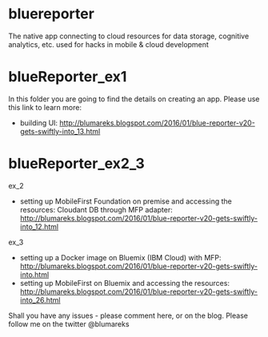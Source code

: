 # bluereporter
The native app connecting to cloud resources for data storage, cognitive analytics, etc. used for hacks in mobile &amp; cloud development

# blueReporter_ex1
In this folder you are going to find the details on creating an app. Please use this link to learn more:
* building UI: http://blumareks.blogspot.com/2016/01/blue-reporter-v20-gets-swiftly-into_13.html


# blueReporter_ex2_3
ex_2
* setting up MobileFirst Foundation on premise and accessing the resources: Cloudant DB through MFP adapter: http://blumareks.blogspot.com/2016/01/blue-reporter-v20-gets-swiftly-into_12.html

ex_3
* setting up a Docker image on Bluemix (IBM Cloud) with MFP: http://blumareks.blogspot.com/2016/01/blue-reporter-v20-gets-swiftly-into.html
* setting up MobileFirst on Bluemix and accessing the resources: http://blumareks.blogspot.com/2016/01/blue-reporter-v20-gets-swiftly-into_26.html


Shall you have any issues - please comment here, or on the blog.
Please follow me on the twitter
@blumareks